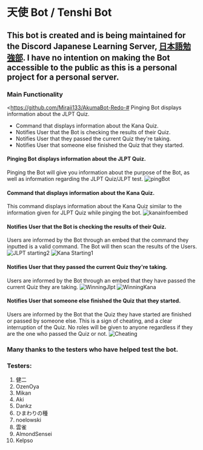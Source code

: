 # 天使 Bot / Tenshi Bot

## This bot is created and is being maintained for the Discord Japanese Learning Server, [日本語勉強部](https://discord.gg/studyjapanese). I have no intention on making the Bot accessible to the public as this is a personal project for a personal server.
### Main Functionality

<https://github.com/Miraii133/AkumaBot-Redo-#<Pinging Bot displays information about the JLPT Quiz.> Pinging Bot displays information about the JLPT Quiz.
- Command that displays information about the Kana Quiz.
- Notifies User that the Bot is checking the results of their Quiz.
- Notifies User that they passed the current Quiz they're taking.
- Notifies User that someone else finished the Quiz that they started.

#### Pinging Bot displays information about the JLPT Quiz.
Pinging the Bot will give you information about the purpose of the Bot, as well as information regarding the JLPT Quiz/JLPT test.
![pingBot](https://user-images.githubusercontent.com/82250357/128962907-cecfa605-b7b3-4f73-842c-fc6cb2d2dd41.gif)

#### Command that displays information about the Kana Quiz.
This command displays information about the Kana Quiz similar to the information given for JLPT Quiz while pinging the bot.
![kanainfoembed](https://user-images.githubusercontent.com/82250357/128962686-dece12dc-3cfc-4dbc-8d18-f5a9232f653e.gif)

#### Notifies User that the Bot is checking the results of their Quiz.
Users are informed by the Bot through an embed that the command they inputted is a valid command. The Bot will then scan the results of the Users.
![JLPT starting2](https://user-images.githubusercontent.com/82250357/128602701-f703347c-a02d-459d-ae48-e2ace0052f7a.gif)
![Kana Starting1](https://user-images.githubusercontent.com/82250357/128952566-417fcc7b-abc9-4323-be6b-da077dc360cf.gif)

#### Notifies User that they passed the current Quiz they're taking.
Users are informed by the Bot through an embed that they have passed the current Quiz they are taking.
![WinningJlpt](https://user-images.githubusercontent.com/82250357/128962366-f636485e-8284-4809-bb57-a8d34b52dee4.gif)
![WinningKana](https://user-images.githubusercontent.com/82250357/128962519-84f1a4d2-d58d-40c8-a6ec-b5a9dbccc3d0.gif)

#### Notifies User that someone else finished the Quiz that they started.
Users are informed by the Bot that the Quiz they have started are finished or passed by someone else. This is a sign of cheating, and a clear interruption of the Quiz. No roles will be given to anyone regardless if they are the one who passed the Quiz or not.
![Cheating](https://user-images.githubusercontent.com/82250357/128962232-3cac7ac7-576b-4a94-9673-9d2e841e602a.gif)


### Many thanks to the testers who have helped test the bot.
### Testers:
1. 健二
2. OzenOya
3. Mikan
4. Aki
5. Dankz
6. ひまわりの種
7. noelowski
8. 雲雀
9. AlmondSensei
10. Kelpso






